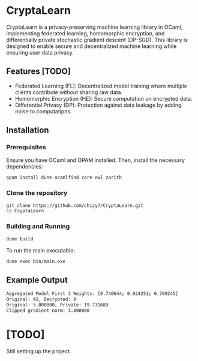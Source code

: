 # CryptaLearn
CryptaLearn is a privacy-preserving machine learning library in OCaml, implementing federated learning, homomorphic encryption, and differentially private stochastic gradient descent (DP-SGD). This library is designed to enable secure and decentralized machine learning while ensuring user data privacy.

## Features [TODO]
- Federated Learning (FL): Decentralized model training where multiple clients contribute without sharing raw data. 
- Homomorphic Encryption (HE): Secure computation on encrypted data. 
- Differential Privacy (DP): Protection against data leakage by adding noise to computatipns. 

## Installation
### Prerequisites
Ensure you have OCaml and OPAM installed. Then, install the necessary dependencies:
```bash
opam install dune ocamlfind core owl zarith
```

### Clone the repository
```bash
git clone https://github.com/chizy7/CryptaLearn.git
cd CryptaLearn
```

### Building and Running
```bash
dune build
```

To run the main executable:
```bash
dune exec bin/main.exe
```

## Example Output
```bash
Aggregated Model First 3 Weights: [0.740644; 0.924251; 0.709245]
Original: 42, Decrypted: 0
Original: 5.000000, Private: 19.731683
Clipped gradient norm: 3.000000
```

# [TODO] 
Still setting up the project. 